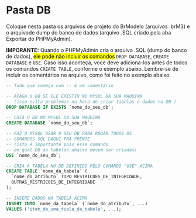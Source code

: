 # Pasta DB

Coloque nesta pasta os arquivos de projeto do BrModelo (arquivos .brM3) e o arquivode dump do banco de dados (arquivo .SQL criado pela aba Exportar do PHPMyAdmin).

**IMPORANTE:** Quando o PHPMyAdmin cria o arquivo .SQL (dump do banco de dados), <mark>ele pode não incluir os comandos</mark> `DROP DATABASE`, `CREATE DATABASE` e `USE`. Caso isso aconteça, voce deve adiciona-los antes de todos os comandos `CREATE TABLE`, conforme o exemplo abaixo. Lembre-se de incluir os comentários no arquivo, como foi feito no exemplo abaixo.

```sql
-- Tudo que começa com -- é um comentário

-- APAGA O DB SE ELE EXISTIR NO MYSQL DA SUA MAQUINA 
-- (isso evita problemas na hora de criar tabelas e dados no DB )
DROP DATABASE IF EXISTS `nome_do_seu_db`;

-- CRIA O DB NO MYSQL DA SUA MAQUINA 
CREATE DATABASE `nome_do_seu_db`;

-- FAZ O MYSQL USAR O SEU DB PARA RODAR TODOS OS 
-- COMANDOS SQL DAQUI PRA FRENTE
-- (isto é importante pois esse comando 
-- em qual DB as tabelas abaixo devem ser criadas) 
USE `nome_do_seu_db`;

-- CRIA A TABELA NO DB DEFINIDO PELO COMANDO "USE" ACIMA
CREATE TABLE `nome_da_tabela` (
  `nome_do_atributo` TIPO RESTRICOES_DE_INTEGRIDADE,
  OUTRAS_RESTRICOES_DE_INTEGRIDADE
);

-- INSERE DADOS NA TABELA ACIMA
INSERT INTO `nome_da_tabela` (`nome_do_atributo`, ...) 
VALUES ('item_de_uma_tupla_da_tabela', ...);

```
